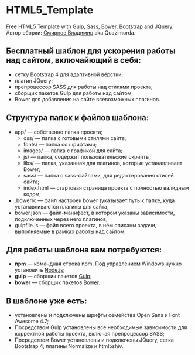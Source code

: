 <h1>HTML5_Template</h1>
<p>Free HTML5 Template with Gulp, Sass, Bower, Bootstrap and JQuery.<br />
Автор сборки: <a href="http://www.vsmirnov.ru/" target="_blank">Смирнов Владимир</a> aka Quazimorda.</p>

<h2>Бесплатный шаблон для ускорения работы над сайтом, включайющий в&nbsp;себя:</h2>

<ul>
	<li>сетку Bootstrap 4 для адаптивной вёрстки;</li>
	<li>плагин JQuery;</li>
	<li>препроцессор SASS для работы над стилями проекта;</li>
	<li>сборщик пакетов Gulp для работы над сайтом;</li>
	<li>Bower для добавления на сайте всевозможных плагинов.</li>
</ul>
 
<h2>Структура папок и файлов шаблона:</h2>

<ul>
	<li>app/&nbsp;&mdash; собственно папка проекта;
		<ul>
			<li>css/&nbsp;&mdash; папка с готовыми стилями сайта;</li>
			<li>fonts/&nbsp;&mdash; папка со шрифтами;</li>
			<li>images/&nbsp;&mdash; папка с графикой для сайта;</li>
			<li>js/&nbsp;&mdash; папка, содержит пользовательские скрипты;</li>
			<li>libs/&nbsp;&mdash; папка, указанная для плагинов, которые устанавливает Bower;</li>
			<li>sass/&nbsp;&mdash; папка с sass-файлами, для редактирования стилей сайта;</li>
			<li>index.html&nbsp;&mdash; стартовая страница проекта с полностью валидным кодом;</li>
		</ul>
	</li>
	<li>.bowerrc&nbsp;&mdash; файл настроек bower (указывает путь к папке, куда устанавливаются плагины для сайта;</li>
	<li>bower.json&nbsp;&mdash; файл-манифест, в котором указаны зависимости, подключенных через него плагинов;</li>
	<li>gulpfile.js&nbsp;&mdash; файл всего проекта, в нём описаны задачи, выполняемые в рамках работы над сайтом;</li>
</ul>

<h2>Для работы шаблона вам потребуются:</h2>

<ul>
	<li><strong>npm</strong>&nbsp;&mdash; командная строка npm. Под управлением Windows нужно установить <a href="https://nodejs.org/" target="_blank">Node.js</a>;</li>
	<li><strong>gulp</strong>&nbsp;&mdash; сборщик пакетов <a href="https://gulpjs.com/" target="_blank">Gulp</a>;</li>
	<li><strong>bower</strong>&nbsp;&mdash; сборщик пакетов <a href="https://www.npmjs.com/package/bower" target="_blank">Bower</a>.</li>
</ul>

<h2>В шаблоне уже есть:</h2>

<ul>
	<li>установлены и подключены шрифты семейства Open Sans и Font Awesome&nbsp;4.7;</li>
	<li>Посредством Gulp установлены все необходимые зависимости для корректной работы проекта, включая препроцессор SASS;</li>
	<li>Посредством Bower установлены и подключены JQuery, сетка Bootstrap 4, плагины Normalize и html5shiv.</li>
</ul>

